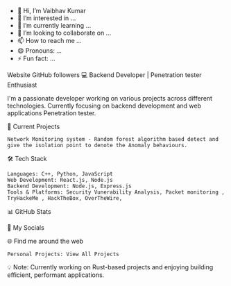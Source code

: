 - 👋 Hi, I’m Vaibhav Kumar
- 👀 I’m interested in ...
- 🌱 I’m currently learning ...
- 💞️ I’m looking to collaborate on ...
- 📫 How to reach me ...
- 😄 Pronouns: ...
- ⚡ Fun fact: ...

<!---
C1pt2r5/C1pt2r5 is a ✨ special ✨ repository because its `README.md` (this file) appears on your GitHub profile.
You can click the Preview link to take a look at your changes.
--->
Website GitHub followers
💻 Backend Developer | Penetration tester Enthusiast

I'm a passionate developer working on various projects across different technologies. Currently focusing on backend development and web applications Penetration tester.

🔭 Current Projects

    Network Monitoring system - Random forest algorithm based detect and give the isolation point to denote the Anomaly behaviours.
   

🛠️ Tech Stack

    Languages: C++, Python, JavaScript
    Web Development: React.js, Node.js
    Backend Development: Node.js, Express.js
    Tools & Platforms: Security Vunerability Analysis, Packet monitoring , TryHackeMe , HackTheBox, OverTheWire, 


📊 GitHub Stats

🤝 My Socials

               
🌐 Find me around the web

    Personal Projects: View All Projects

💡 Note: Currently working on Rust-based projects and enjoying building efficient, performant applications.
